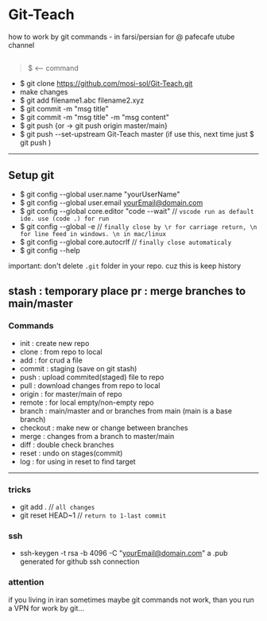 # Git-Teach
how to work by git commands - in farsi/persian for @ pafecafe utube channel
##

> $ <-- command

- $ git clone https://github.com/mosi-sol/Git-Teach.git
- make changes
- $ git add filename1.abc filename2.xyz
- $ git commit -m "msg title"
- $ git commit -m "msg title" -m "msg content"
- $ git push {or -> git push origin master/main}
- $ git push --set-upstream Git-Teach master (if use this, next time just $ git push )
---

## Setup git
- $ git config --global user.name "yourUserName"
- $ git config --global user.email yourEmail@domain.com
- $ git config --global core.editor "code --wait"  // `vscode run as default ide. use (code .) for run`
- $ git config --global -e // `finally close by \r for carriage return, \n for line feed in windows. \n in mac/linux`
- $ git config --global core.autocrlf // `finally close automaticaly`
- $ git config --help

important: don't delete `.git` folder in your repo. cuz this is keep history

stash : temporary place
pr : merge branches to main/master
---

### Commands
- init : create new repo
- clone : from repo to local
- add : for crud a file
- commit : staging (save on git stash)
- push : upload commited(staged) file to repo
- pull : download changes from repo to local
- origin : for master/main of repo
- remote : for local empty/non-empty repo
- branch : main/master and or branches from main (main is a base branch)
- checkout : make new or change between branches
- merge : changes from a branch to master/main
- diff : double check branches
- reset : undo on stages(commit) 
- log : for using in reset to find target
---

### tricks
- git add . // `all changes`
- git reset HEAD~1 // `return to 1-last commit`

### ssh
- ssh-keygen -t rsa -b 4096 -C "yourEmail@domain.com"
a .pub generated for github ssh connection

### attention
if you living in iran sometimes maybe git commands not work, than you run a VPN for work by git...


